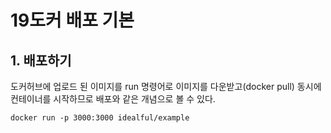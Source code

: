 # 19도커 배포 기본

## 1. 배포하기

도커허브에 업로드 된 이미지를 run 명령어로 이미지를 다운받고(docker pull) 동시에 컨테이너를 시작하므로 배포와 같은 개념으로 볼 수 있다.

```
docker run -p 3000:3000 idealful/example
```
